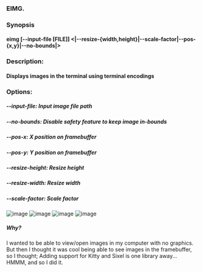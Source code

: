 ### EIMG.

###  Synopsis
####    eimg [--input-file [FILE]] <|--resize-{width,height}|--scale-factor|--pos-{x,y}|--no-bounds|>
###  Description:
####    Displays images in the terminal using terminal encodings
###  Options:
#####    --input-file: Input image file path
#####    --no-bounds: Disable safety feature to keep image in-bounds
#####    --pos-x: X position on framebuffer
#####    --pos-y: Y position on framebuffer
#####    --resize-height: Resize height
#####    --resize-width: Resize width
#####    --scale-factor: Scale factor


![image](https://github.com/user-attachments/assets/a42a3c5a-5aea-485b-86b1-798d5f787033)
![image](https://github.com/user-attachments/assets/de198f76-edff-4dd0-8d4e-5f86c3fdaf93)
![image](https://github.com/user-attachments/assets/70a29922-7d08-441e-a4f4-620177ad72e2)
![image](https://github.com/user-attachments/assets/1b53fe97-177f-4941-a160-eff1867d2364)


##### Why?
I wanted to be able to view/open images in my computer with no graphics. But then I thought it was cool being able to see images in the framebuffer, so I thought; Adding support for Kitty and Sixel is one library away... HMMM, and so I did it.

